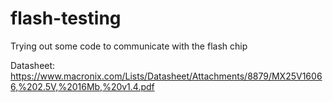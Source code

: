 # flash-testing

Trying out some code to communicate with the flash chip

Datasheet: https://www.macronix.com/Lists/Datasheet/Attachments/8879/MX25V16066,%202.5V,%2016Mb,%20v1.4.pdf